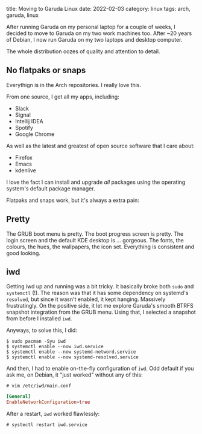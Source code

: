 title: Moving to Garuda Linux
date: 2022-02-03
category: linux
tags: arch, garuda, linux

After running Garuda on my personal laptop for a couple of weeks, I
decided to move to Garuda on my two work machines too. After ~20 years
of Debian, I now run Garuda on my two laptops and desktop computer.

The whole distribution oozes of quality and attention to detail.

## No flatpaks or snaps

Everythign is in the Arch repositories. I really love this.

From one source, I get all my apps, including:

- Slack
- Signal
- Intellij IDEA
- Spotify
- Google Chrome

As well as the latest and greatest of open source software that I care about:

- Firefox
- Emacs
- kdenlive

I love the fact I can install and upgrade *all* packages using the
operating system's default package manager. 

Flatpaks and snaps work, but it's always a extra pain:

## Pretty

The GRUB boot menu is pretty. The boot progress screen is pretty. The
login screen and the default KDE desktop is ... gorgeous. The fonts,
the colours, the hues, the wallpapers, the icon set. Everything is
consistent and good looking.


## iwd

Getting iwd up and running was a bit tricky. It basically broke both
`sudo` and `systemctl` (!). The reason was that it has some dependency
on systemd's `resolved`, but since it wasn't enabled, it kept
hanging. Massively frustratingly. On the positive side, it let me
explore Garuda's smooth BTRFS snapshot integration from the GRUB
menu. Using that, I selected a snapshot from before I installed `iwd`.

Anyways, to solve this, I did:
```text
$ sudo pacman -Syu iwd
$ systemctl enable --now iwd.service
$ systemctl enable --now systemd-netword.service
$ systemctl enable --now systemd-resolved.service
```

And then, I had to enable on-the-fly configuration of `iwd`. Odd
default if you ask me, on Debian, it "just worked" without any of
this:

```text
# vim /etc/iwd/main.conf
```

```conf
[General]
EnableNetworkConfiguration=true
```

After a restart, `iwd` worked flawlessly:
```text
# systectl restart iwd.service
```
